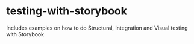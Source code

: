 # testing-with-storybook
Includes examples on how to do Structural, Integration and Visual testing with Storybook
